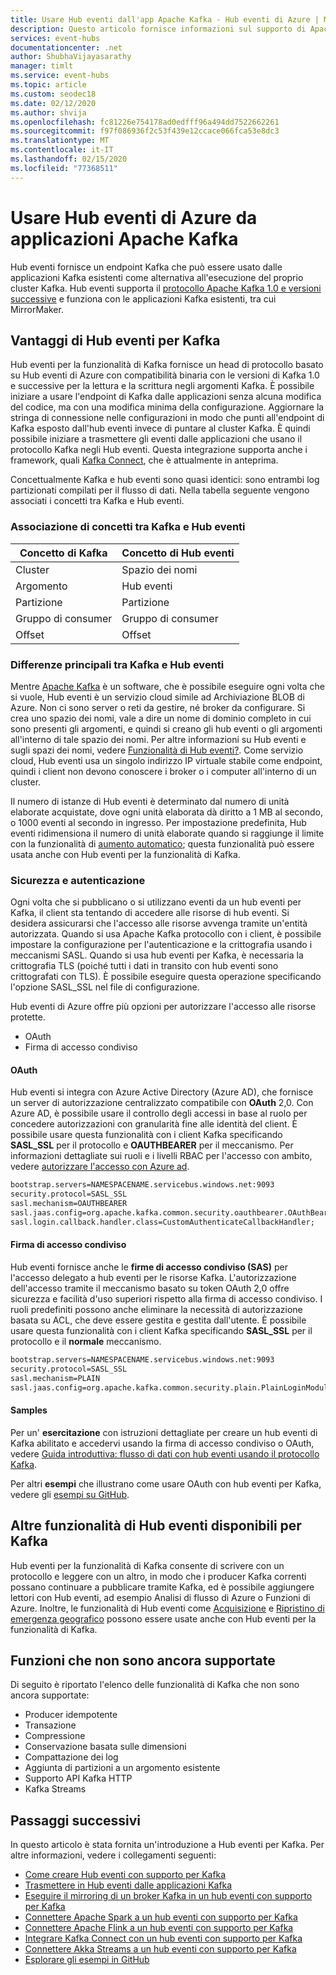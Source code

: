 ```yaml
---
title: Usare Hub eventi dall'app Apache Kafka - Hub eventi di Azure | Microsoft Docs
description: Questo articolo fornisce informazioni sul supporto di Apache Kafka in Hub eventi di Azure.
services: event-hubs
documentationcenter: .net
author: ShubhaVijayasarathy
manager: timlt
ms.service: event-hubs
ms.topic: article
ms.custom: seodec18
ms.date: 02/12/2020
ms.author: shvija
ms.openlocfilehash: fc81226e754178ad0edfff96a494dd7522662261
ms.sourcegitcommit: f97f086936f2c53f439e12ccace066fca53e8dc3
ms.translationtype: MT
ms.contentlocale: it-IT
ms.lasthandoff: 02/15/2020
ms.locfileid: "77368511"
---
```

# <a name="use-azure-event-hubs-from-apache-kafka-applications"></a>Usare Hub eventi di Azure da applicazioni Apache Kafka
Hub eventi fornisce un endpoint Kafka che può essere usato dalle applicazioni Kafka esistenti come alternativa all'esecuzione del proprio cluster Kafka. Hub eventi supporta il [protocollo Apache Kafka 1.0 e versioni successive](https://kafka.apache.org/documentation/) e funziona con le applicazioni Kafka esistenti, tra cui MirrorMaker.  

## <a name="what-does-event-hubs-for-kafka-provide"></a>Vantaggi di Hub eventi per Kafka

Hub eventi per la funzionalità di Kafka fornisce un head di protocollo basato su Hub eventi di Azure con compatibilità binaria con le versioni di Kafka 1.0 e successive per la lettura e la scrittura negli argomenti Kafka. È possibile iniziare a usare l'endpoint di Kafka dalle applicazioni senza alcuna modifica del codice, ma con una modifica minima della configurazione. Aggiornare la stringa di connessione nelle configurazioni in modo che punti all'endpoint di Kafka esposto dall'hub eventi invece di puntare al cluster Kafka. È quindi possibile iniziare a trasmettere gli eventi dalle applicazioni che usano il protocollo Kafka negli Hub eventi. Questa integrazione supporta anche i framework, quali [Kafka Connect](https://github.com/Azure/azure-event-hubs-for-kafka/tree/master/tutorials/connect), che è attualmente in anteprima. 

Concettualmente Kafka e hub eventi sono quasi identici: sono entrambi log partizionati compilati per il flusso di dati. Nella tabella seguente vengono associati i concetti tra Kafka e Hub eventi.

### <a name="kafka-and-event-hub-conceptual-mapping"></a>Associazione di concetti tra Kafka e Hub eventi

| Concetto di Kafka | Concetto di Hub eventi|
| --- | --- |
| Cluster | Spazio dei nomi |
| Argomento | Hub eventi |
| Partizione | Partizione|
| Gruppo di consumer | Gruppo di consumer |
| Offset | Offset|

### <a name="key-differences-between-kafka-and-event-hubs"></a>Differenze principali tra Kafka e Hub eventi

Mentre [Apache Kafka](https://kafka.apache.org/) è un software, che è possibile eseguire ogni volta che si vuole, Hub eventi è un servizio cloud simile ad Archiviazione BLOB di Azure. Non ci sono server o reti da gestire, né broker da configurare. Si crea uno spazio dei nomi, vale a dire un nome di dominio completo in cui sono presenti gli argomenti, e quindi si creano gli hub eventi o gli argomenti all'interno di tale spazio dei nomi. Per altre informazioni su Hub eventi e sugli spazi dei nomi, vedere [Funzionalità di Hub eventi?](event-hubs-features.md#namespace). Come servizio cloud, Hub eventi usa un singolo indirizzo IP virtuale stabile come endpoint, quindi i client non devono conoscere i broker o i computer all'interno di un cluster. 

Il numero di istanze di Hub eventi è determinato dal numero di unità elaborate acquistate, dove ogni unità elaborata dà diritto a 1 MB al secondo, o 1000 eventi al secondo in ingresso. Per impostazione predefinita, Hub eventi ridimensiona il numero di unità elaborate quando si raggiunge il limite con la funzionalità di [aumento automatico](event-hubs-auto-inflate.md); questa funzionalità può essere usata anche con Hub eventi per la funzionalità di Kafka. 

### <a name="security-and-authentication"></a>Sicurezza e autenticazione
Ogni volta che si pubblicano o si utilizzano eventi da un hub eventi per Kafka, il client sta tentando di accedere alle risorse di hub eventi. Si desidera assicurarsi che l'accesso alle risorse avvenga tramite un'entità autorizzata. Quando si usa Apache Kafka protocollo con i client, è possibile impostare la configurazione per l'autenticazione e la crittografia usando i meccanismi SASL. Quando si usa hub eventi per Kafka, è necessaria la crittografia TLS (poiché tutti i dati in transito con hub eventi sono crittografati con TLS). È possibile eseguire questa operazione specificando l'opzione SASL_SSL nel file di configurazione. 

Hub eventi di Azure offre più opzioni per autorizzare l'accesso alle risorse protette. 

- OAuth
- Firma di accesso condiviso

#### <a name="oauth"></a>OAuth
Hub eventi si integra con Azure Active Directory (Azure AD), che fornisce un server di autorizzazione centralizzato compatibile con **OAuth** 2,0. Con Azure AD, è possibile usare il controllo degli accessi in base al ruolo per concedere autorizzazioni con granularità fine alle identità del client. È possibile usare questa funzionalità con i client Kafka specificando **SASL_SSL** per il protocollo e **OAUTHBEARER** per il meccanismo. Per informazioni dettagliate sui ruoli e i livelli RBAC per l'accesso con ambito, vedere [autorizzare l'accesso con Azure ad](authorize-access-azure-active-directory.md).

```xml
bootstrap.servers=NAMESPACENAME.servicebus.windows.net:9093
security.protocol=SASL_SSL
sasl.mechanism=OAUTHBEARER
sasl.jaas.config=org.apache.kafka.common.security.oauthbearer.OAuthBearerLoginModule required;
sasl.login.callback.handler.class=CustomAuthenticateCallbackHandler;
```

#### <a name="shared-access-signature-sas"></a>Firma di accesso condiviso
Hub eventi fornisce anche le **firme di accesso condiviso (SAS)** per l'accesso delegato a hub eventi per le risorse Kafka. L'autorizzazione dell'accesso tramite il meccanismo basato su token OAuth 2,0 offre sicurezza e facilità d'uso superiori rispetto alla firma di accesso condiviso. I ruoli predefiniti possono anche eliminare la necessità di autorizzazione basata su ACL, che deve essere gestita e gestita dall'utente. È possibile usare questa funzionalità con i client Kafka specificando **SASL_SSL** per il protocollo e il **normale** meccanismo. 

```xml
bootstrap.servers=NAMESPACENAME.servicebus.windows.net:9093
security.protocol=SASL_SSL
sasl.mechanism=PLAIN
sasl.jaas.config=org.apache.kafka.common.security.plain.PlainLoginModule required username="$ConnectionString" password="{YOUR.EVENTHUBS.CONNECTION.STRING}";
```

#### <a name="samples"></a>Samples 
Per un' **esercitazione** con istruzioni dettagliate per creare un hub eventi di Kafka abilitato e accedervi usando la firma di accesso condiviso o OAuth, vedere [Guida introduttiva: flusso di dati con hub eventi usando il protocollo Kafka](event-hubs-quickstart-kafka-enabled-event-hubs.md).

Per altri **esempi** che illustrano come usare OAuth con hub eventi per Kafka, vedere gli [esempi su GitHub](https://github.com/Azure/azure-event-hubs-for-kafka/tree/master/tutorials/oauth).

## <a name="other-event-hubs-features-available-for-kafka"></a>Altre funzionalità di Hub eventi disponibili per Kafka

Hub eventi per la funzionalità di Kafka consente di scrivere con un protocollo e leggere con un altro, in modo che i producer Kafka correnti possano continuare a pubblicare tramite Kafka, ed è possibile aggiungere lettori con Hub eventi, ad esempio Analisi di flusso di Azure o Funzioni di Azure. Inoltre, le funzionalità di Hub eventi come [Acquisizione](event-hubs-capture-overview.md) e [Ripristino di emergenza geografico](event-hubs-geo-dr.md) possono essere usate anche con Hub eventi per la funzionalità di Kafka.

## <a name="features-that-are-not-yet-supported"></a>Funzioni che non sono ancora supportate 

Di seguito è riportato l'elenco delle funzionalità di Kafka che non sono ancora supportate:

*   Producer idempotente
*   Transazione
*   Compressione
*   Conservazione basata sulle dimensioni
*   Compattazione dei log
*   Aggiunta di partizioni a un argomento esistente
*   Supporto API Kafka HTTP
*   Kafka Streams

## <a name="next-steps"></a>Passaggi successivi

In questo articolo è stata fornita un'introduzione a Hub eventi per Kafka. Per altre informazioni, vedere i collegamenti seguenti:

- [Come creare Hub eventi con supporto per Kafka](event-hubs-create-kafka-enabled.md)
- [Trasmettere in Hub eventi dalle applicazioni Kafka](event-hubs-quickstart-kafka-enabled-event-hubs.md)
- [Eseguire il mirroring di un broker Kafka in un hub eventi con supporto per Kafka](event-hubs-kafka-mirror-maker-tutorial.md)
- [Connettere Apache Spark a un hub eventi con supporto per Kafka](event-hubs-kafka-spark-tutorial.md)
- [Connettere Apache Flink a un hub eventi con supporto per Kafka](event-hubs-kafka-flink-tutorial.md)
- [Integrare Kafka Connect con un hub eventi con supporto per Kafka](event-hubs-kafka-connect-tutorial.md)
- [Connettere Akka Streams a un hub eventi con supporto per Kafka](event-hubs-kafka-akka-streams-tutorial.md)
- [Esplorare gli esempi in GitHub](https://github.com/Azure/azure-event-hubs-for-kafka)


